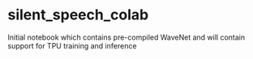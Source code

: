 # silent_speech_colab
Initial notebook which contains pre-compiled WaveNet and will contain support for TPU training and inference
